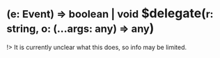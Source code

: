 # <small>(e: Event) => boolean | void</small> $delegate(<small>r: string, o: (...args: any) => any</small>)

!> It is currently unclear what this does, so info may be limited.